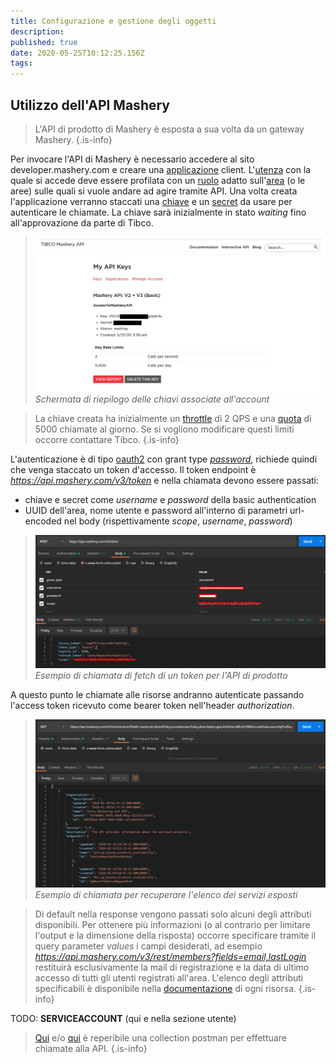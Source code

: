 ```yaml
---
title: Configurazione e gestione degli oggetti
description: 
published: true
date: 2020-05-25T10:12:25.156Z
tags: 
---
```


## Utilizzo dell'API Mashery

> L'API di prodotto di Mashery è esposta a sua volta da un gateway Mashery.
{.is-info}

Per invocare l'API di Mashery è necessario accedere al sito developer.mashery.com e creare una [applicazione](/integration/tibcomashery/intro#applicazione) client. L'[utenza](/integration/tibcomashery/intro#utente) con la quale si accede deve essere profilata con un [ruolo](/integration/tibcomashery/intro#ruolo) adatto sull'[area](/integration/tibcomashery/intro#area) (o le aree) sulle quali si vuole andare ad agire tramite API.
Una volta creata l'applicazione verranno staccati una [chiave](/integration/tibcomashery/intro#chiave) e un [secret](/integration/tibcomashery/intro#secret) da usare per autenticare le chiamate. La chiave sarà inizialmente in stato *waiting* fino all'approvazione da parte di Tibco.

> ![mashery_api_register.jpg](/mashery/mashery_api_register.jpg)
> *Schermata di riepilogo delle chiavi associate all'account*

> La chiave creata ha inizialmente un [throttle](/integration/tibcomashery/features#throttle) di 2 QPS e una [quota](/integration/tibcomashery/features#quota) di 5000 chiamate al giorno. Se si vogliono modificare questi limiti occorre contattare Tibco.
{.is-info}

L'autenticazione è di tipo [oauth2](/integration/tibcomashery/features#oauth2) con grant type [*password*](https://www.oauth.com/oauth2-servers/access-tokens/password-grant/), richiede quindi che venga staccato un token d'accesso. Il token endpoint è *https://api.mashery.com/v3/token* e nella chiamata devono essere passati:
- chiave e secret come *username* e *password* della basic authentication
- UUID dell'area, nome utente e password all'interno di parametri url-encoded nel body (rispettivamente *scope*, *username*, *password*)

> ![mashery_api_token.jpg](/mashery/mashery_api_token.jpg)
> *Esempio di chiamata di fetch di un token per l'API di prodotto*

A questo punto le chiamate alle risorse andranno autenticate passando l'access token ricevuto come bearer token nell'header *authorization*.

> ![mashery_api_get_svcs.jpg](/mashery/mashery_api_get_svcs.jpg)
> *Esempio di chiamata per recuperare l'elenco dei servizi esposti*

> Di default nella response vengono passati solo alcuni degli attributi disponibili. Per ottenere più informazioni (o al contrario per limitare l'output e la dimensione della risposta) occorre specificare tramite il query parameter *values* i campi desiderati, ad esempio *https://api.mashery.com/v3/rest/members?fields=email,lastLogin* restituirà esclusivamente la mail di registrazione e la data di ultimo accesso di tutti gli utenti registrati all'area. L'elenco degli attributi specificabili è disponibile nella [documentazione](https://developer.mashery.com/docs/read/mashery_api/30/resources) di ogni risorsa.
{.is-info}

TODO: **SERVICEACCOUNT** (qui e nella sezione utente)

>[Qui](https://documenter.getpostman.com/view/4885521/RzfcKqGJ?version=latest) e/o [qui](/mashery/mashery_api.postman_collection.json) è reperibile una collection postman per effettuare chiamate alla API.
{.is-info}